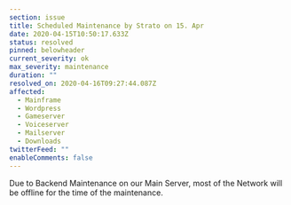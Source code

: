 ```yaml
---
section: issue
title: Scheduled Maintenance by Strato on 15. Apr
date: 2020-04-15T10:50:17.633Z
status: resolved
pinned: belowheader
current_severity: ok
max_severity: maintenance
duration: ""
resolved_on: 2020-04-16T09:27:44.087Z
affected:
  - Mainframe
  - Wordpress
  - Gameserver
  - Voiceserver
  - Mailserver
  - Downloads
twitterFeed: ""
enableComments: false
---
```

Due to Backend Maintenance on our Main Server, most of the Network will be offline for the time of the maintenance.